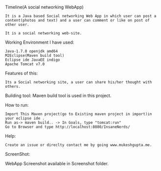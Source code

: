 Timeline(A social networking WebApp)

    It is a Java based Social networking Web App in which user can post a content(photos and text) and a user can comment or like on post of other user.

    It is a social networking web-site. 

Working Environment I have used:

    Java-1.7.0 openjdk amd64
    M2Eclipse(Maven build tool)
    Eclipse ide JavaEE indigo
    Apache Tomcat v7.0

Features of this:

    Its a Social networking site, a user can share his/her thought with others.

Building tool:
    Maven build tool is used in this project.

How to run:

    Import This Maven project(go to Existing maven project in import)in your eclipse ide .
    Run as-> maven build.. -> In Goals, type "tomcat:run"
    Go to Browser and type http://localhost:8080/InsaneNerds/

Help:

    Create an issue or direclty contact me by going www.mukeshgupta.me.

ScreenShot:

WebApp Screenshot available in Screenshot folder. 
